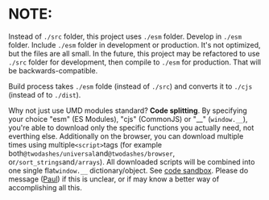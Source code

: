 # NOTE:

Instead of `./src` folder, this project uses `./esm` folder. Develop in `./esm` folder. Include `./esm` folder in development or production. It's not optimized, but the files are all small. In the future, this project may be refactored to use `./src` folder for development, then compile to `./esm` for production. That will be backwards-compatible.

Build process takes `./esm` folde (instead of `./src`) and converts it to `./cjs` (instead of to `./dist`).

Why not just use UMD modules standard? **Code splitting**. By specifying your choice "esm" (ES Modules), "cjs" (CommonJS) or "\_\_" (`window.__`), you're able to download only the specific functions you actually need, not everthing else. Additionally on the browser, you can download multiple times using multiple`<script>`tags (for example both`@twodashes/universal`and`@twodashes/browser`, or`/sort_strings`and`/arrays`). All downloaded scripts will be combined into one single flat`window.__` dictionary/object. See [code sandbox](https://codesandbox.io/s/twodashes-universal-demo-2r4os). Please do message ([Paul](https://paulshorey.com)) if this is unclear, or if may know a better way of accomplishing all this.
